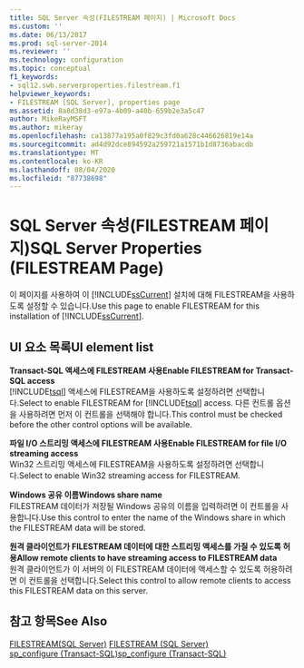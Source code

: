 ```yaml
---
title: SQL Server 속성(FILESTREAM 페이지) | Microsoft Docs
ms.custom: ''
ms.date: 06/13/2017
ms.prod: sql-server-2014
ms.reviewer: ''
ms.technology: configuration
ms.topic: conceptual
f1_keywords:
- sql12.swb.serverproperties.filestream.f1
helpviewer_keywords:
- FILESTREAM [SQL Server], properties page
ms.assetid: 8a8d38d3-e97a-4b09-a40b-659b2e3a5c47
author: MikeRayMSFT
ms.author: mikeray
ms.openlocfilehash: ca13877a195a0f829c3fd0a628c446626819e14a
ms.sourcegitcommit: ad4d92dce894592a259721a1571b1d8736abacdb
ms.translationtype: MT
ms.contentlocale: ko-KR
ms.lasthandoff: 08/04/2020
ms.locfileid: "87738698"
---
```

# <a name="sql-server-properties-filestream-page"></a><span data-ttu-id="fb74f-102">SQL Server 속성(FILESTREAM 페이지)</span><span class="sxs-lookup"><span data-stu-id="fb74f-102">SQL Server Properties (FILESTREAM Page)</span></span>
  <span data-ttu-id="fb74f-103">이 페이지를 사용하여 이 [!INCLUDE[ssCurrent](../../includes/sscurrent-md.md)] 설치에 대해 FILESTREAM을 사용하도록 설정할 수 있습니다.</span><span class="sxs-lookup"><span data-stu-id="fb74f-103">Use this page to enable FILESTREAM for this installation of [!INCLUDE[ssCurrent](../../includes/sscurrent-md.md)].</span></span>  
  
## <a name="ui-element-list"></a><span data-ttu-id="fb74f-104">UI 요소 목록</span><span class="sxs-lookup"><span data-stu-id="fb74f-104">UI element list</span></span>  
 <span data-ttu-id="fb74f-105">**Transact-SQL 액세스에 FILESTREAM 사용**</span><span class="sxs-lookup"><span data-stu-id="fb74f-105">**Enable FILESTREAM for Transact-SQL access**</span></span>  
 <span data-ttu-id="fb74f-106">[!INCLUDE[tsql](../../includes/tsql-md.md)] 액세스에 FILESTREAM을 사용하도록 설정하려면 선택합니다.</span><span class="sxs-lookup"><span data-stu-id="fb74f-106">Select to enable FILESTREAM for [!INCLUDE[tsql](../../includes/tsql-md.md)] access.</span></span> <span data-ttu-id="fb74f-107">다른 컨트롤 옵션을 사용하려면 먼저 이 컨트롤을 선택해야 합니다.</span><span class="sxs-lookup"><span data-stu-id="fb74f-107">This control must be checked before the other control options will be available.</span></span>  
  
 <span data-ttu-id="fb74f-108">**파일 I/O 스트리밍 액세스에 FILESTREAM 사용**</span><span class="sxs-lookup"><span data-stu-id="fb74f-108">**Enable FILESTREAM for file I/O streaming access**</span></span>  
 <span data-ttu-id="fb74f-109">Win32 스트리밍 액세스에 FILESTREAM을 사용하도록 설정하려면 선택합니다.</span><span class="sxs-lookup"><span data-stu-id="fb74f-109">Select to enable Win32 streaming access for FILESTREAM.</span></span>  
  
 <span data-ttu-id="fb74f-110">**Windows 공유 이름**</span><span class="sxs-lookup"><span data-stu-id="fb74f-110">**Windows share name**</span></span>  
 <span data-ttu-id="fb74f-111">FILESTREAM 데이터가 저장될 Windows 공유의 이름을 입력하려면 이 컨트롤을 사용합니다.</span><span class="sxs-lookup"><span data-stu-id="fb74f-111">Use this control to enter the name of the Windows share in which the FILESTREAM data will be stored.</span></span>  
  
 <span data-ttu-id="fb74f-112">**원격 클라이언트가 FILESTREAM 데이터에 대한 스트리밍 액세스를 가질 수 있도록 허용**</span><span class="sxs-lookup"><span data-stu-id="fb74f-112">**Allow remote clients to have streaming access to FILESTREAM data**</span></span>  
 <span data-ttu-id="fb74f-113">원격 클라이언트가 이 서버의 이 FILESTREAM 데이터에 액세스할 수 있도록 허용하려면 이 컨트롤을 선택합니다.</span><span class="sxs-lookup"><span data-stu-id="fb74f-113">Select this control to allow remote clients to access this FILESTREAM data on this server.</span></span>  
  
## <a name="see-also"></a><span data-ttu-id="fb74f-114">참고 항목</span><span class="sxs-lookup"><span data-stu-id="fb74f-114">See Also</span></span>  
 <span data-ttu-id="fb74f-115">[FILESTREAM&#40;SQL Server&#41;](../../relational-databases/blob/filestream-sql-server.md) </span><span class="sxs-lookup"><span data-stu-id="fb74f-115">[FILESTREAM &#40;SQL Server&#41;](../../relational-databases/blob/filestream-sql-server.md) </span></span>  
 [<span data-ttu-id="fb74f-116">sp_configure &#40;Transact-SQL&#41;</span><span class="sxs-lookup"><span data-stu-id="fb74f-116">sp_configure &#40;Transact-SQL&#41;</span></span>](/sql/relational-databases/system-stored-procedures/sp-configure-transact-sql)  
  
  

